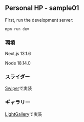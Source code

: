 ## Personal HP - sample01

First, run the development server:

```bash
npm run dev
```


### 環境
Next.js 13.1.6

Node 18.14.0

### スライダー
[Swiper](https://swiperjs.com/demos)で実装

### ギャラリー
[LightGallery](https://www.lightgalleryjs.com/demos/thumbnails/)で実装